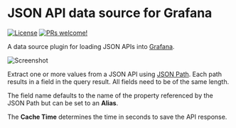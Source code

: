 # JSON API data source for Grafana

[![License](https://img.shields.io/github/license/marcusolsson/grafana-jsonapi-datasource)](LICENSE)
[![PRs welcome!](https://img.shields.io/badge/PRs-welcome-brightgreen.svg)](#contribute)

A data source plugin for loading JSON APIs into [Grafana](https://grafana.com).

![Screenshot](https://raw.githubusercontent.com/marcusolsson/grafana-jsonapi-datasource/master/src/img/screenshot.png)

Extract one or more values from a JSON API using [JSON Path](https://goessner.net/articles/JsonPath/). Each path results in a field in the query result. All fields need to be of the same length.

The field name defaults to the name of the property referenced by the JSON Path but can be set to an **Alias**.

The **Cache Time** determines the time in seconds to save the API response.
